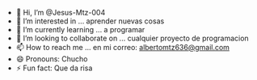 - 👋 Hi, I’m @Jesus-Mtz-004
- 👀 I’m interested in ... aprender nuevas cosas
- 🌱 I’m currently learning ... a programar
- 💞️ I’m looking to collaborate on ... cualquier proyecto de programacion 
- 📫 How to reach me ... en mi correo: albertomtz636@gmail.com
- 😄 Pronouns: Chucho
- ⚡ Fun fact: Que da risa

<!---
Jesus-Mtz-004/Jesus-Mtz-004 is a ✨ special ✨ repository because its `README.md` (this file) appears on your GitHub profile.
You can click the Preview link to take a look at your changes.
--->
